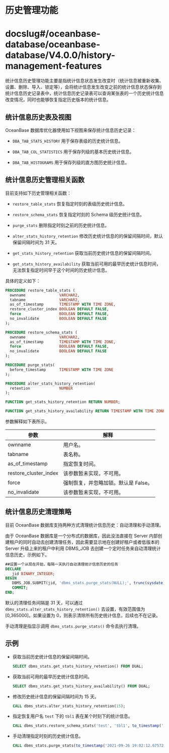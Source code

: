 # 历史管理功能

# docslug#/oceanbase-database/oceanbase-database/V4.0.0/history-management-features
统计信息历史管理功能主要是指统计信息状态发生改变时（统计信息被重新收集、设置、删除、导入、锁定等），会将统计信息发生改变之前的统计信息状态保存到统计信息历史记录表中，统计信息历史记录表可以查询某张表的一个历史统计信息改变情况，同时也能够恢复指定历史版本的统计信息。

## 统计信息历史表及视图

OceanBase 数据库优化器使用如下视图来保存统计信息历史记录：

* `DBA_TAB_STATS_HISTORY`  用于保存表级的历史统计信息。

* `DBA_TAB_COL_STATISTICS`  用于保存列级的基本历史统计信息。

* `DBA_TAB_HISTOGRAMS`  用于保存列级的直方图历史统计信息。

## 统计信息历史管理相关函数

目前支持如下历史管理相关函数：

* `restore_table_stats` 恢复指定时刻的表级历史统计信息。

* `restore_schema_stats` 恢复指定时刻的 Schema 级历史统计信息。

* `purge_stats` 删除指定时刻之前的历史统计信息。

* `alter_stats_history_retention` 修改历史统计信息的的保留间隔时间，默认保留间隔时间为 31 天。

* `get_stats_history_retention` 获取当前历史统计信息的保留间隔时间。

* `get_stats_history_availability` 获取当前可用的最早历史统计信息时间，无法恢复指定时间早于这个时间的历史统计信息。

具体的定义如下：

```sql
PROCEDURE restore_table_stats (
  ownname               VARCHAR2,
  tabname               VARCHAR2,
  as_of_timestamp       TIMESTAMP WITH TIME ZONE,
  restore_cluster_index BOOLEAN DEFAULT FALSE,
  force                 BOOLEAN DEFAULT FALSE,
  no_invalidate         BOOLEAN DEFAULT FALSE
);

PROCEDURE restore_schema_stats (
  ownname               VARCHAR2,
  as_of_timestamp       TIMESTAMP WITH TIME ZONE,
  force                 BOOLEAN DEFAULT FALSE,
  no_invalidate         BOOLEAN DEFAULT FALSE
);

PROCEDURE purge_stats(
  before_timestamp      TIMESTAMP WITH TIME ZONE
);

PROCEDURE alter_stats_history_retention(
  retention             NUMBER
);

FUNCTION get_stats_history_retention RETURN NUMBER;

FUNCTION get_stats_history_availability RETURN TIMESTAMP WITH TIME ZONE;
```

参数解释如下表所示。

|          参数           |          解释           |
|-----------------------|-----------------------|
| ownname               | 用户名。                  |
| tabname               | 表名称。                  |
| as_of_timestamp       | 指定恢复时间。               |
| restore_cluster_index | 该参数暂未实现，不可用。          |
| force                 | 强制恢复，并忽略加锁。默认是 False。 |
| no_invalidate         | 该参数暂未实现，不可用。          |

## 统计信息历史清理策略

目前 OceanBase 数据库支持两种方式清理统计信息历史：自动清理和手动清理。

由于 OceanBase 数据库是一个分布式的数据库，因此没法直接在 Server 内部创建租户的同时自动去创建清理任务，因此需要显示地在创建好租户或者低版本的 Server 升级上来的租户中利用 DBMS_JOB 去创建一个定时任务来自动清理统计信息历史，示例如下。

```sql
##设置一个从现在开始，每隔一天执行自动清理统计信息历史的任务
DECLARE
   jid BINARY_INTEGER;
BEGIN
   DBMS_JOB.SUBMIT(jid, 'dbms_stats.purge_stats(NULL);', trunc(sysdate), 'trunc(sysdate) + 1');
   COMMIT;
END;
```

默认的清理任务间隔是 31 天，可以通过 `dbms_stats.alter_stats_history_retention()` 去设置，有效范围值为 \[0,365000\]。如果设置为 0，则表示清除所有历史统计信息，后续也不在记录。

手动清理是指显示调用 `dbms_stats.purge_stats()` 命令去执行清理。

## 示例

* 获取当前历史统计信息的保留间隔时间。

  ```sql
  SELECT dbms_stats.get_stats_history_retention() FROM DUAL;
  ```

* 获取当前可用的最早历史统计信息时间。

  ```sql
  SELECT dbms_stats.get_stats_history_availability() FROM DUAL;
  ```

* 修改历史统计信息的保留间隔时间为 15 天。

  ```sql
  CALL dbms_stats.alter_stats_history_retention(15);
  ```

* 指定恢复用户名 `test` 下的 `tbl1` 表在某个时刻下的统计信息。

  ```sql
  CALL dbms_stats.restore_schema_stats('test', 'tbl1', to_timestamp('2021-09-26 19:02:12.675729', 'YYYY-MM-DD HH24:MI:SS.FF'));
  ```

* 手动清理指定时刻的历史统计信息。

  ```sql
  CALL dbms_stats.purge_stats(to_timestamp('2021-09-26 19:02:12.675729', 'YYYY-MM-DD HH24:MI:SS.FF'));
  ```
